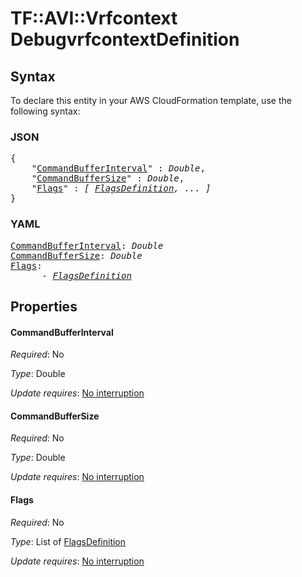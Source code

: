 # TF::AVI::Vrfcontext DebugvrfcontextDefinition

## Syntax

To declare this entity in your AWS CloudFormation template, use the following syntax:

### JSON

<pre>
{
    "<a href="#commandbufferinterval" title="CommandBufferInterval">CommandBufferInterval</a>" : <i>Double</i>,
    "<a href="#commandbuffersize" title="CommandBufferSize">CommandBufferSize</a>" : <i>Double</i>,
    "<a href="#flags" title="Flags">Flags</a>" : <i>[ <a href="flagsdefinition.md">FlagsDefinition</a>, ... ]</i>
}
</pre>

### YAML

<pre>
<a href="#commandbufferinterval" title="CommandBufferInterval">CommandBufferInterval</a>: <i>Double</i>
<a href="#commandbuffersize" title="CommandBufferSize">CommandBufferSize</a>: <i>Double</i>
<a href="#flags" title="Flags">Flags</a>: <i>
      - <a href="flagsdefinition.md">FlagsDefinition</a></i>
</pre>

## Properties

#### CommandBufferInterval

_Required_: No

_Type_: Double

_Update requires_: [No interruption](https://docs.aws.amazon.com/AWSCloudFormation/latest/UserGuide/using-cfn-updating-stacks-update-behaviors.html#update-no-interrupt)

#### CommandBufferSize

_Required_: No

_Type_: Double

_Update requires_: [No interruption](https://docs.aws.amazon.com/AWSCloudFormation/latest/UserGuide/using-cfn-updating-stacks-update-behaviors.html#update-no-interrupt)

#### Flags

_Required_: No

_Type_: List of <a href="flagsdefinition.md">FlagsDefinition</a>

_Update requires_: [No interruption](https://docs.aws.amazon.com/AWSCloudFormation/latest/UserGuide/using-cfn-updating-stacks-update-behaviors.html#update-no-interrupt)


